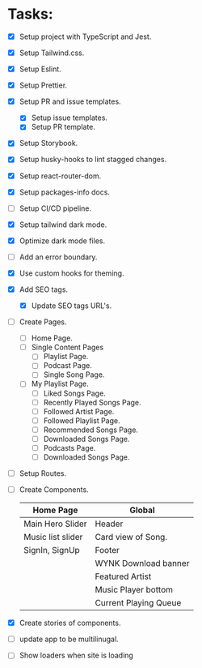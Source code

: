 # **Tasks:**

- [x] Setup project with TypeScript and Jest.
- [x] Setup Tailwind.css.
- [x] Setup Eslint.
- [x] Setup Prettier.
- [x] Setup PR and issue templates.
  - [x] Setup issue templates.
  - [x] Setup PR template.
- [x] Setup Storybook.
- [x] Setup husky-hooks to lint stagged changes.
- [x] Setup react-router-dom.
- [x] Setup packages-info docs.
- [ ] Setup CI/CD pipeline.
- [x] Setup tailwind dark mode.
- [x] Optimize dark mode files.
- [ ] Add an error boundary.
- [x] Use custom hooks for theming.
- [x] Add SEO tags.
  - [x] Update SEO tags URL's.
- [ ] Create Pages.
  - [ ] Home Page.
  - [ ] Single Content Pages
    - [ ] Playlist Page.
    - [ ] Podcast Page.
    - [ ] Single Song Page.
  - [ ] My Playlist Page.
    - [ ] Liked Songs Page.
    - [ ] Recently Played Songs Page.
    - [ ] Followed Artist Page.
    - [ ] Followed Playlist Page.
    - [ ] Recommended Songs Page.
    - [ ] Downloaded Songs Page.
    - [ ] Podcasts Page.
    - [ ] Downloaded Songs Page.
- [ ] Setup Routes.
- [ ] Create Components.

  | Home Page         | Global                |
  | ----------------- | --------------------- |
  | Main Hero Slider  | Header                |
  | Music list slider | Card view of Song.    |
  | SignIn, SignUp    | Footer                |
  |                   | WYNK Download banner  |
  |                   | Featured Artist       |
  |                   | Music Player bottom   |
  |                   | Current Playing Queue |

- [x] Create stories of components.
- [ ] update app to be multilinugal.
- [ ] Show loaders when site is loading
